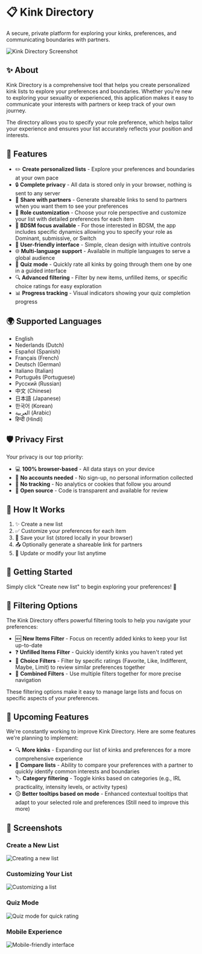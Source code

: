 # 📋 Kink Directory

A secure, private platform for exploring your kinks, preferences, and communicating boundaries with partners.

![Kink Directory Screenshot](./assets/screenshot.png)

## ✨ About

Kink Directory is a comprehensive tool that helps you create personalized kink lists to explore your preferences and boundaries. Whether you're new to exploring your sexuality or experienced, this application makes it easy to communicate your interests with partners or keep track of your own journey.

The directory allows you to specify your role preference, which helps tailor your experience and ensures your list accurately reflects your position and interests.

## 🚀 Features

- ✏️ **Create personalized lists** - Explore your preferences and boundaries at your own pace
- 🔒 **Complete privacy** - All data is stored only in your browser, nothing is sent to any server
- 🔗 **Share with partners** - Generate shareable links to send to partners when you want them to see your preferences
- 👤 **Role customization** - Choose your role perspective and customize your list with detailed preferences for each item
- 🌟 **BDSM focus available** - For those interested in BDSM, the app includes specific dynamics allowing you to specify your role as Dominant, submissive, or Switch
- 🎨 **User-friendly interface** - Simple, clean design with intuitive controls
- 🌐 **Multi-language support** - Available in multiple languages to serve a global audience
- 📝 **Quiz mode** - Quickly rate all kinks by going through them one by one in a guided interface
- 🔍 **Advanced filtering** - Filter by new items, unfilled items, or specific choice ratings for easy exploration
- 📊 **Progress tracking** - Visual indicators showing your quiz completion progress

## 🌍 Supported Languages

- English
- Nederlands (Dutch)
- Español (Spanish)
- Français (French)
- Deutsch (German)
- Italiano (Italian)
- Português (Portuguese)
- Русский (Russian)
- 中文 (Chinese)
- 日本語 (Japanese)
- 한국어 (Korean)
- العربية (Arabic)
- हिन्दी (Hindi)

## 🛡️ Privacy First

Your privacy is our top priority:

- 💻 **100% browser-based** - All data stays on your device
- 🙅 **No accounts needed** - No sign-up, no personal information collected
- 🚫 **No tracking** - No analytics or cookies that follow you around
- 📖 **Open source** - Code is transparent and available for review

## 🔄 How It Works

1. ✨ Create a new list
2. ✅ Customize your preferences for each item
3. 💾 Save your list (stored locally in your browser)
4. 📤 Optionally generate a shareable link for partners
5. 🔄 Update or modify your list anytime

## 🏁 Getting Started

Simply click "Create new list" to begin exploring your preferences! 🎉

## 📌 Filtering Options

The Kink Directory offers powerful filtering tools to help you navigate your preferences:

- 🆕 **New Items Filter** - Focus on recently added kinks to keep your list up-to-date
- ❓ **Unfilled Items Filter** - Quickly identify kinks you haven't rated yet
- 🌈 **Choice Filters** - Filter by specific ratings (Favorite, Like, Indifferent, Maybe, Limit) to review similar preferences together
- 🔄 **Combined Filters** - Use multiple filters together for more precise navigation

These filtering options make it easy to manage large lists and focus on specific aspects of your preferences.

## 🔮 Upcoming Features

We're constantly working to improve Kink Directory. Here are some features we're planning to implement:

- 🔍 **More kinks** - Expanding our list of kinks and preferences for a more comprehensive experience
- 🔄 **Compare lists** - Ability to compare your preferences with a partner to quickly identify common interests and boundaries
- 🏷️ **Category filtering** - Toggle kinks based on categories (e.g., IRL practicality, intensity levels, or activity types)
- 🛈 **Better tooltips based on mode** - Enhanced contextual tooltips that adapt to your selected role and preferences (Still need to improve this more)

## 📱 Screenshots

### Create a New List
![Creating a new list](./assets/new.png)

### Customizing Your List
![Customizing a list](./assets/list.png)

### Quiz Mode
![Quiz mode for quick rating](./assets/quiz.png)

### Mobile Experience
![Mobile-friendly interface](./assets/mobile.png)
